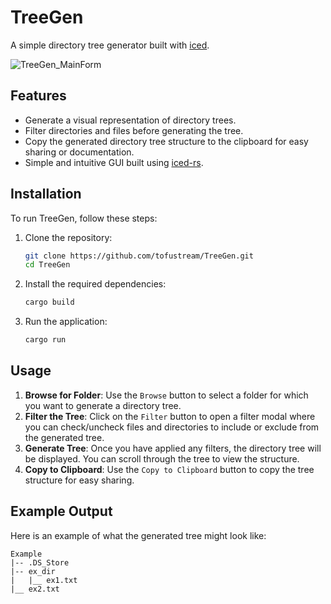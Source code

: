 # TreeGen

A simple directory tree generator built with [iced](https://github.com/iced-rs/iced).

![TreeGen_MainForm](https://github.com/user-attachments/assets/e5e8fe06-2d53-4d90-a8c3-dffebe19610d)

## Features

- Generate a visual representation of directory trees.
- Filter directories and files before generating the tree.
- Copy the generated directory tree structure to the clipboard for easy sharing or documentation.
- Simple and intuitive GUI built using [iced-rs](https://github.com/iced-rs/iced).

## Installation

To run TreeGen, follow these steps:

1. Clone the repository:

    ```bash
    git clone https://github.com/tofustream/TreeGen.git
    cd TreeGen
    ```

2. Install the required dependencies:

    ```bash
    cargo build
    ```

3. Run the application:

    ```bash
    cargo run
    ```

## Usage

1. **Browse for Folder**: Use the `Browse` button to select a folder for which you want to generate a directory tree.
2. **Filter the Tree**: Click on the `Filter` button to open a filter modal where you can check/uncheck files and directories to include or exclude from the generated tree.
3. **Generate Tree**: Once you have applied any filters, the directory tree will be displayed. You can scroll through the tree to view the structure.
4. **Copy to Clipboard**: Use the `Copy to Clipboard` button to copy the tree structure for easy sharing.

## Example Output

Here is an example of what the generated tree might look like:

```
Example
|-- .DS_Store
|-- ex_dir
|   |__ ex1.txt
|__ ex2.txt
```
